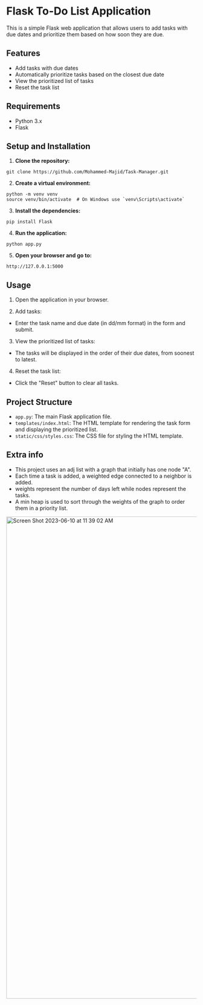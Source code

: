 # Flask To-Do List Application

This is a simple Flask web application that allows users to add tasks with due dates and prioritize them based on how soon they are due. 

## Features

- Add tasks with due dates
- Automatically prioritize tasks based on the closest due date
- View the prioritized list of tasks
- Reset the task list

## Requirements

- Python 3.x
- Flask

## Setup and Installation

1. **Clone the repository:**
```
git clone https://github.com/Mohammed-Majid/Task-Manager.git
```
2. **Create a virtual environment:**
```
python -m venv venv
source venv/bin/activate  # On Windows use `venv\Scripts\activate`
```
3. **Install the dependencies:**
```
pip install Flask
```
4. **Run the application:**
```
python app.py
```
5. **Open your browser and go to:**
```
http://127.0.0.1:5000
```
## Usage

1. Open the application in your browser.
   
2. Add tasks:
  - Enter the task name and due date (in dd/mm format) in the form and submit.
    
3. View the prioritized list of tasks:
  - The tasks will be displayed in the order of their due dates, from soonest to latest.
    
4. Reset the task list:
  - Click the "Reset" button to clear all tasks.
    
## Project Structure

- `app.py`: The main Flask application file.
- `templates/index.html`: The HTML template for rendering the task form and displaying the prioritized list.
- `static/css/styles.css`: The CSS file for styling the HTML template.



## Extra info

- This project uses an adj list with a graph that initially has one node "A". 
- Each time a task is added, a weighted edge connected to a neighbor is added.
- weights represent the number of days left while nodes represent the tasks.
- A min heap is used to sort through the weights of the graph to order them in a priority list.



<img width="1274" alt="Screen Shot 2023-06-10 at 11 39 02 AM" src="https://github.com/Mohammed-Majid/Task-Manager/assets/136110323/f46ffdd8-bc92-4edf-a912-ad90dd2cf90e">
